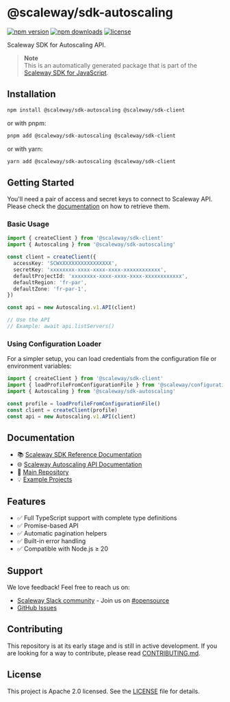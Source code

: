 # @scaleway/sdk-autoscaling

[![npm version](https://img.shields.io/npm/v/@scaleway/sdk-autoscaling.svg)](https://www.npmjs.com/package/@scaleway/sdk-autoscaling)
[![npm downloads](https://img.shields.io/npm/dm/@scaleway/sdk-autoscaling.svg)](https://www.npmjs.com/package/@scaleway/sdk-autoscaling)
[![license](https://img.shields.io/npm/l/@scaleway/sdk-autoscaling.svg)](https://github.com/scaleway/scaleway-sdk-js/blob/master/LICENSE)

Scaleway SDK for Autoscaling API.

> **Note**  
> This is an automatically generated package that is part of the [Scaleway SDK for JavaScript](https://github.com/scaleway/scaleway-sdk-js).

## Installation

```bash
npm install @scaleway/sdk-autoscaling @scaleway/sdk-client
```

or with pnpm:

```bash
pnpm add @scaleway/sdk-autoscaling @scaleway/sdk-client
```

or with yarn:

```bash
yarn add @scaleway/sdk-autoscaling @scaleway/sdk-client
```

## Getting Started

You'll need a pair of access and secret keys to connect to Scaleway API. Please check the [documentation](https://www.scaleway.com/en/docs/identity-and-access-management/iam/how-to/create-api-keys/) on how to retrieve them.

### Basic Usage

```typescript
import { createClient } from '@scaleway/sdk-client'
import { Autoscaling } from '@scaleway/sdk-autoscaling'

const client = createClient({
  accessKey: 'SCWXXXXXXXXXXXXXXXXX',
  secretKey: 'xxxxxxxx-xxxx-xxxx-xxxx-xxxxxxxxxxxx',
  defaultProjectId: 'xxxxxxxx-xxxx-xxxx-xxxx-xxxxxxxxxxxx',
  defaultRegion: 'fr-par',
  defaultZone: 'fr-par-1',
})

const api = new Autoscaling.v1.API(client)

// Use the API
// Example: await api.listServers()
```

### Using Configuration Loader

For a simpler setup, you can load credentials from the configuration file or environment variables:

```typescript
import { createClient } from '@scaleway/sdk-client'
import { loadProfileFromConfigurationFile } from '@scaleway/configuration-loader'
import { Autoscaling } from '@scaleway/sdk-autoscaling'

const profile = loadProfileFromConfigurationFile()
const client = createClient(profile)
const api = new Autoscaling.v1.API(client)
```

## Documentation

- 📚 [Scaleway SDK Reference Documentation](https://scaleway.github.io/scaleway-sdk-js)
- 🌐 [Scaleway Autoscaling API Documentation](https://www.scaleway.com/en/developers/api/autoscaling/)
- 📖 [Main Repository](https://github.com/scaleway/scaleway-sdk-js)
- 💡 [Example Projects](https://github.com/scaleway/scaleway-sdk-js/tree/master/examples)

## Features

- ✅ Full TypeScript support with complete type definitions
- ✅ Promise-based API
- ✅ Automatic pagination helpers
- ✅ Built-in error handling
- ✅ Compatible with Node.js ≥ 20

## Support

We love feedback! Feel free to reach us on:
- [Scaleway Slack community](https://slack.scaleway.com/) - Join us on [#opensource](https://scaleway-community.slack.com/app_redirect?channel=opensource)
- [GitHub Issues](https://github.com/scaleway/scaleway-sdk-js/issues)

## Contributing

This repository is at its early stage and is still in active development. If you are looking for a way to contribute, please read [CONTRIBUTING.md](https://github.com/scaleway/scaleway-sdk-js/blob/master/CONTRIBUTING.md).

## License

This project is Apache 2.0 licensed. See the [LICENSE](https://github.com/scaleway/scaleway-sdk-js/blob/master/LICENSE) file for details.

